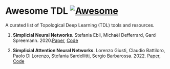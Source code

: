 # Awesome TDL  [![Awesome](https://awesome.re/badge.svg)](https://github.com/sindresorhus/awesome)

A curated list of Topological Deep Learning (TDL) tools and resources. 

1. **Simplicial Neural Networks**. Stefania Ebli, Michaël Defferrard, Gard Spreemann. 2020.[Paper](https://openreview.net/pdf?id=nPCt39DVIfk), [Code](https://github.com/stefaniaebli/simplicial_neural_networks) <img width="46" height="11" src="https://production-assets.paperswithcode.com/perf/images/frameworks/pytorch-2fbf2cb9.png">


2. **Simplicial Attention Neural Networks**. Lorenzo Giusti, Claudio Battiloro, Paolo Di Lorenzo, Stefania Sardellitti, Sergio Barbarossa. 2022. [Paper](https://arxiv.org/abs/2203.07485), [Code](https://github.com/lrnzgiusti/simplicial-attention-networks) <img width="46" height="11" src="https://production-assets.paperswithcode.com/perf/images/frameworks/pytorch-2fbf2cb9.png">
